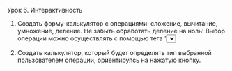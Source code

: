 Урок 6. Интерактивность

1. Создать форму-калькулятор с операциями: сложение, вычитание, умножение, деление. Не забыть обработать деление на ноль! Выбор операции можно осуществлять с помощью тега '<select>'.

2. Создать калькулятор, который будет определять тип выбранной пользователем операции, ориентируясь на нажатую кнопку.
